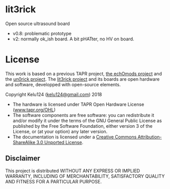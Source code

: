 # lit3rick

Open source ultrasound board

* v0.8: problematic prototype
* v2: normally ok_ish board. A bit pHATter, no HV on board.

# License

This work is based on a previous TAPR project, [the echOmods project](https://github.com/kelu124/echomods/) and the [un0rick project](https://github.com/kelu124/un0rick). The [lit3rick project](https://github.com/kelu124/lit3rick) and its boards are open hardware and software, developped with open-source elements.

Copyright Kelu124 (kelu124@gmail.com) 2018 

* The hardware is licensed under TAPR Open Hardware License (www.tapr.org/OHL)
* The software components are free software: you can redistribute it and/or modify it under the terms of the GNU General Public License as published by the Free Software Foundation, either version 3 of the License, or (at your option) any later version.
* The documentation is licensed under a [Creative Commons Attribution-ShareAlike 3.0 Unported License](http://creativecommons.org/licenses/by-sa/3.0/).

## Disclaimer

This project is distributed WITHOUT ANY EXPRESS OR IMPLIED WARRANTY, INCLUDING OF MERCHANTABILITY, SATISFACTORY QUALITY AND FITNESS FOR A PARTICULAR PURPOSE. 
